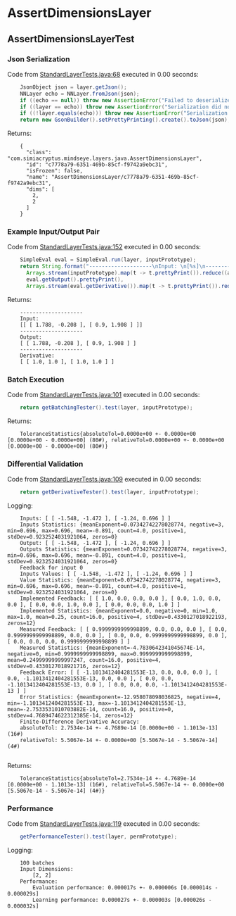 # AssertDimensionsLayer
## AssertDimensionsLayerTest
### Json Serialization
Code from [StandardLayerTests.java:68](../../../../../../../src/main/java/com/simiacryptus/mindseye/test/StandardLayerTests.java#L68) executed in 0.00 seconds: 
```java
    JsonObject json = layer.getJson();
    NNLayer echo = NNLayer.fromJson(json);
    if ((echo == null)) throw new AssertionError("Failed to deserialize");
    if ((layer == echo)) throw new AssertionError("Serialization did not copy");
    if ((!layer.equals(echo))) throw new AssertionError("Serialization not equal");
    return new GsonBuilder().setPrettyPrinting().create().toJson(json);
```

Returns: 

```
    {
      "class": "com.simiacryptus.mindseye.layers.java.AssertDimensionsLayer",
      "id": "c7778a79-6351-469b-85cf-f9742a9ebc31",
      "isFrozen": false,
      "name": "AssertDimensionsLayer/c7778a79-6351-469b-85cf-f9742a9ebc31",
      "dims": [
        2,
        2
      ]
    }
```



### Example Input/Output Pair
Code from [StandardLayerTests.java:152](../../../../../../../src/main/java/com/simiacryptus/mindseye/test/StandardLayerTests.java#L152) executed in 0.00 seconds: 
```java
    SimpleEval eval = SimpleEval.run(layer, inputPrototype);
    return String.format("--------------------\nInput: \n[%s]\n--------------------\nOutput: \n%s\n--------------------\nDerivative: \n%s",
      Arrays.stream(inputPrototype).map(t -> t.prettyPrint()).reduce((a, b) -> a + ",\n" + b).get(),
      eval.getOutput().prettyPrint(),
      Arrays.stream(eval.getDerivative()).map(t -> t.prettyPrint()).reduce((a, b) -> a + ",\n" + b).get());
```

Returns: 

```
    --------------------
    Input: 
    [[ [ 1.788, -0.208 ], [ 0.9, 1.908 ] ]]
    --------------------
    Output: 
    [ [ 1.788, -0.208 ], [ 0.9, 1.908 ] ]
    --------------------
    Derivative: 
    [ [ 1.0, 1.0 ], [ 1.0, 1.0 ] ]
```



### Batch Execution
Code from [StandardLayerTests.java:101](../../../../../../../src/main/java/com/simiacryptus/mindseye/test/StandardLayerTests.java#L101) executed in 0.00 seconds: 
```java
    return getBatchingTester().test(layer, inputPrototype);
```

Returns: 

```
    ToleranceStatistics{absoluteTol=0.0000e+00 +- 0.0000e+00 [0.0000e+00 - 0.0000e+00] (80#), relativeTol=0.0000e+00 +- 0.0000e+00 [0.0000e+00 - 0.0000e+00] (80#)}
```



### Differential Validation
Code from [StandardLayerTests.java:109](../../../../../../../src/main/java/com/simiacryptus/mindseye/test/StandardLayerTests.java#L109) executed in 0.00 seconds: 
```java
    return getDerivativeTester().test(layer, inputPrototype);
```
Logging: 
```
    Inputs: [ [ -1.548, -1.472 ], [ -1.24, 0.696 ] ]
    Inputs Statistics: {meanExponent=0.07342742278028774, negative=3, min=0.696, max=0.696, mean=-0.891, count=4.0, positive=1, stdDev=0.9232524031921064, zeros=0}
    Output: [ [ -1.548, -1.472 ], [ -1.24, 0.696 ] ]
    Outputs Statistics: {meanExponent=0.07342742278028774, negative=3, min=0.696, max=0.696, mean=-0.891, count=4.0, positive=1, stdDev=0.9232524031921064, zeros=0}
    Feedback for input 0
    Inputs Values: [ [ -1.548, -1.472 ], [ -1.24, 0.696 ] ]
    Value Statistics: {meanExponent=0.07342742278028774, negative=3, min=0.696, max=0.696, mean=-0.891, count=4.0, positive=1, stdDev=0.9232524031921064, zeros=0}
    Implemented Feedback: [ [ 1.0, 0.0, 0.0, 0.0 ], [ 0.0, 1.0, 0.0, 0.0 ], [ 0.0, 0.0, 1.0, 0.0 ], [ 0.0, 0.0, 0.0, 1.0 ] ]
    Implemented Statistics: {meanExponent=0.0, negative=0, min=1.0, max=1.0, mean=0.25, count=16.0, positive=4, stdDev=0.4330127018922193, zeros=12}
    Measured Feedback: [ [ 0.9999999999998899, 0.0, 0.0, 0.0 ], [ 0.0, 0.9999999999998899, 0.0, 0.0 ], [ 0.0, 0.0, 0.9999999999998899, 0.0 ], [ 0.0, 0.0, 0.0, 0.9999999999998899 ] ]
    Measured Statistics: {meanExponent=-4.7830642341045674E-14, negative=0, min=0.9999999999998899, max=0.9999999999998899, mean=0.24999999999997247, count=16.0, positive=4, stdDev=0.4330127018921716, zeros=12}
    Feedback Error: [ [ -1.1013412404281553E-13, 0.0, 0.0, 0.0 ], [ 0.0, -1.1013412404281553E-13, 0.0, 0.0 ], [ 0.0, 0.0, -1.1013412404281553E-13, 0.0 ], [ 0.0, 0.0, 0.0, -1.1013412404281553E-13 ] ]
    Error Statistics: {meanExponent=-12.958078098036825, negative=4, min=-1.1013412404281553E-13, max=-1.1013412404281553E-13, mean=-2.7533531010703882E-14, count=16.0, positive=0, stdDev=4.7689474622312385E-14, zeros=12}
    Finite-Difference Derivative Accuracy:
    absoluteTol: 2.7534e-14 +- 4.7689e-14 [0.0000e+00 - 1.1013e-13] (16#)
    relativeTol: 5.5067e-14 +- 0.0000e+00 [5.5067e-14 - 5.5067e-14] (4#)
    
```

Returns: 

```
    ToleranceStatistics{absoluteTol=2.7534e-14 +- 4.7689e-14 [0.0000e+00 - 1.1013e-13] (16#), relativeTol=5.5067e-14 +- 0.0000e+00 [5.5067e-14 - 5.5067e-14] (4#)}
```



### Performance
Code from [StandardLayerTests.java:119](../../../../../../../src/main/java/com/simiacryptus/mindseye/test/StandardLayerTests.java#L119) executed in 0.00 seconds: 
```java
    getPerformanceTester().test(layer, permPrototype);
```
Logging: 
```
    100 batches
    Input Dimensions:
    	[2, 2]
    Performance:
    	Evaluation performance: 0.000017s +- 0.000006s [0.000014s - 0.000029s]
    	Learning performance: 0.000027s +- 0.000003s [0.000026s - 0.000032s]
    
```


